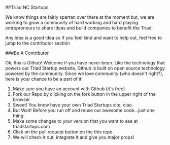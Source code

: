 ##Triad NC Startups

We know things are fairly spartan over there at the moment but, we are working
to grow a community of hard working and hard playing entrepreneurs to share ideas
and build companies to benefit the Triad.

Any idea is a good idea so if you feel kind and want to help out, feel free to jump
to the contributor section

###Be A Contributor

Ok, this is Github! Welcome if you have never been. Like the technology that powers
our Triad Startup website, Github is built on open source technology powered by the
community. Since we love community (who doesn't right?), here is your chance to be a 
part of it!

1. Make sure you have an account with Github (it's free)
1. Fork our Repo by clicking on the fork button in the upper right of the browser
1. Sweet! You know have your own Triad Startups site, ciao.
1. But Wait! Before you run off and reuse our awesome code...just one thing.
1. Make some changes to your version that you want to see at triadstartups.com
1. Click on the pull request button on the this repo
1. We will check it out, integrate it and give you major props!
